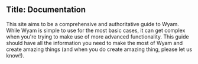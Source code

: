 Title: Documentation
---
This site aims to be a comprehensive and authoritative guide to Wyam. While Wyam is simple to use for the most basic cases, it can get complex when you're trying to make use of more advanced functionality. This guide should have all the information you need to make the most of Wyam and create amazing things (and when you do create amazing thing, please let us know!).